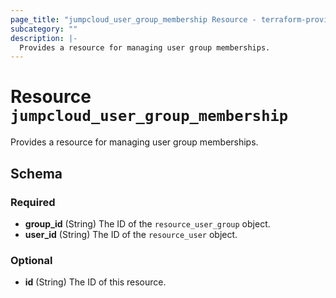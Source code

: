 ```yaml
---
page_title: "jumpcloud_user_group_membership Resource - terraform-provider-jumpcloud"
subcategory: ""
description: |-
  Provides a resource for managing user group memberships.
---
```


# Resource `jumpcloud_user_group_membership`

Provides a resource for managing user group memberships.



## Schema

### Required

- **group_id** (String) The ID of the `resource_user_group` object.
- **user_id** (String) The ID of the `resource_user` object.

### Optional

- **id** (String) The ID of this resource.


